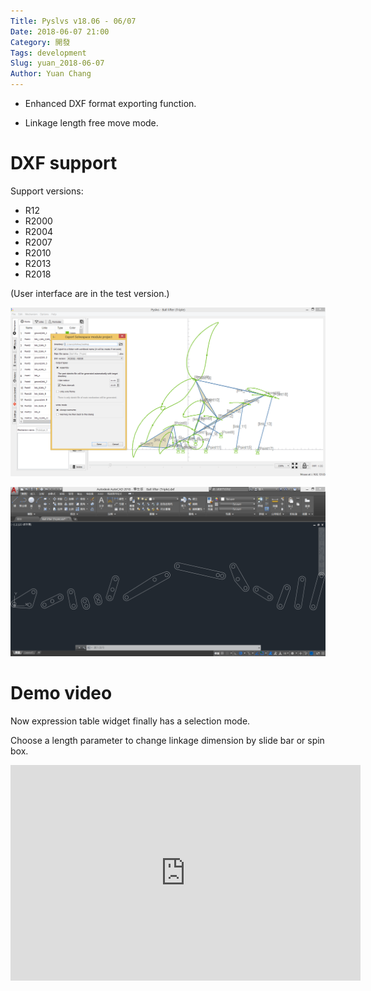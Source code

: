 ```yaml
---
Title: Pyslvs v18.06 - 06/07
Date: 2018-06-07 21:00
Category: 開發
Tags: development
Slug: yuan_2018-06-07
Author: Yuan Chang
---
```


+ Enhanced DXF format exporting function.

+ Linkage length free move mode.

<!-- PELICAN_END_SUMMARY -->

DXF support
===

Support versions:

+ R12
+ R2000
+ R2004
+ R2007
+ R2010
+ R2013
+ R2018

(User interface are in the test version.)

![](../data/images/2018_06_07_01.png)

![](../data/images/2018_06_07_02.png)

Demo video
===

Now expression table widget finally has a selection mode.

Choose a length parameter to change linkage dimension by slide bar or spin box.

<iframe width="560" height="345" src="https://www.youtube.com/embed/uJ5pj4JgoLw" frameborder="0" allow="autoplay; encrypted-media" allowfullscreen></iframe>
